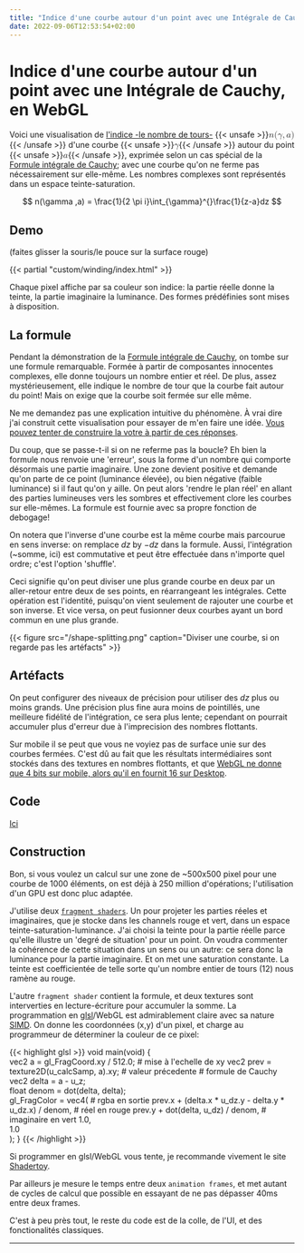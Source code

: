 ```yaml
---
title: "Indice d'une courbe autour d'un point avec une Intégrale de Cauchy, en WebGL"
date: 2022-09-06T12:53:54+02:00
---
```


# Indice d'une courbe autour d'un point avec une Intégrale de Cauchy, en WebGL

Voici une visualisation de [l'indice -le nombre de tours-](https://fr.wikipedia.org/wiki/Indice_(analyse_complexe)) {{< unsafe >}}<mjx-container class="MathJax CtxtMenu_Attached_0" jax="CHTML" tabindex="0" ctxtmenu_counter="0" style="font-size: 113.1%; position: relative;"><mjx-math class="MJX-TEX" aria-hidden="true"><mjx-mi class="mjx-i"><mjx-c class="mjx-c1D45B TEX-I"></mjx-c></mjx-mi><mjx-mo class="mjx-n"><mjx-c class="mjx-c28"></mjx-c></mjx-mo><mjx-mi class="mjx-i"><mjx-c class="mjx-c1D6FE TEX-I"></mjx-c></mjx-mi><mjx-mo class="mjx-n"><mjx-c class="mjx-c2C"></mjx-c></mjx-mo><mjx-mi class="mjx-i" space="2"><mjx-c class="mjx-c1D44E TEX-I"></mjx-c></mjx-mi><mjx-mo class="mjx-n"><mjx-c class="mjx-c29"></mjx-c></mjx-mo></mjx-math><mjx-assistive-mml unselectable="on" display="inline"><math xmlns="http://www.w3.org/1998/Math/MathML"><mi>n</mi><mo stretchy="false">(</mo><mi>γ</mi><mo>,</mo><mi>a</mi><mo stretchy="false">)</mo></math></mjx-assistive-mml></mjx-container>{{< /unsafe >}} d'une courbe {{< unsafe >}}<mjx-container class="MathJax CtxtMenu_Attached_0" jax="CHTML" tabindex="0" ctxtmenu_counter="1" style="font-size: 113.1%; position: relative;"><mjx-math class="MJX-TEX" aria-hidden="true"><mjx-mi class="mjx-i"><mjx-c class="mjx-c1D6FE TEX-I"></mjx-c></mjx-mi></mjx-math><mjx-assistive-mml unselectable="on" display="inline"><math xmlns="http://www.w3.org/1998/Math/MathML"><mi>γ</mi></math></mjx-assistive-mml></mjx-container>{{< /unsafe >}} autour du point {{< unsafe >}}<mjx-container class="MathJax CtxtMenu_Attached_0" jax="CHTML" tabindex="0" ctxtmenu_counter="3" style="font-size: 113.1%; position: relative;"><mjx-math class="MJX-TEX" aria-hidden="true"><mjx-mi class="mjx-i"><mjx-c class="mjx-c1D44E TEX-I"></mjx-c></mjx-mi></mjx-math><mjx-assistive-mml unselectable="on" display="inline"><math xmlns="http://www.w3.org/1998/Math/MathML"><mi>a</mi></math></mjx-assistive-mml></mjx-container>{{< /unsafe >}}, exprimée selon un cas spécial de la [Formule intégrale de Cauchy](https://fr.wikipedia.org/wiki/Formule_int%C3%A9grale_de_Cauchy); avec une courbe qu'on ne ferme pas nécessairement sur elle-même. Les nombres complexes sont représentés dans un espace teinte-saturation.

$$ n(\gamma ,a) = \frac{1}{2 \pi i}\int_{\gamma}^{}\frac{1}{z-a}dz $$

## Demo

(faites glisser la souris/le pouce sur la surface rouge)

{{< partial "custom/winding/index.html" >}}

Chaque pixel affiche par sa couleur son indice: la partie réelle donne la teinte, la partie imaginaire la luminance. Des formes prédéfinies sont mises à disposition.

## La formule

Pendant la démonstration de la [Formule intégrale de Cauchy](https://fr.wikipedia.org/wiki/Formule_int%C3%A9grale_de_Cauchy), on tombe sur une formule remarquable. Formée à partir de composantes innocentes complexes, elle donne toujours un nombre entier et réel. De plus, assez mystérieusement, elle indique le nombre de tour que la courbe fait autour du point! Mais on exige que la courbe soit fermée sur elle même.

Ne me demandez pas une explication intuitive du phénomène. À vrai dire j'ai construit cette visualisation pour essayer de m'en faire une idée. [Vous pouvez tenter de construire la votre à partir de ces réponses](https://math.stackexchange.com/questions/4054/intuitive-explanation-of-cauchys-integral-formula-in-complex-analysis).

Du coup, que se passe-t-il si on ne referme pas la boucle? Eh bien la formule nous renvoie une 'erreur', sous la forme d'un nombre qui comporte désormais une partie imaginaire. Une zone devient positive et demande qu'on parte de ce point (luminance élevée), ou bien négative (faible luminance) si il faut qu'on y aille. On peut alors 'rendre le plan réel' en allant des parties lumineuses vers les sombres et effectivement clore les courbes sur elle-mêmes. La formule est fournie avec sa propre fonction de debogage!

On notera que l'inverse d'une courbe est la même courbe mais parcourue en sens inverse: on remplace $dz$ by $-dz$ dans la formule. Aussi, l'intégration (~somme, ici) est commutative et peut être effectuée dans n'importe quel ordre; c'est l'option 'shuffle'.

Ceci signifie qu'on peut diviser une plus grande courbe en deux par un aller-retour entre deux de ses points, en réarrangeant les intégrales. Cette opération est l'identité, puisqu'on vient seulement de rajouter une courbe et son inverse. Et vice versa, on peut fusionner deux courbes ayant un bord commun en une plus grande.

{{< figure src="/shape-splitting.png" caption="Diviser une courbe, si on regarde pas les artéfacts" >}}

## Artéfacts

On peut configurer des niveaux de précision pour utiliser des $dz$ plus ou moins grands. Une précision plus fine aura moins de pointillés, une meilleure fidélité de l'intégration, ce sera plus lente; cependant on pourrait accumuler plus d'erreur due à l'imprecision des nombres flottants.

Sur mobile il se peut que vous ne voyiez pas de surface unie sur des courbes fermées. C'est dû au fait que les résultats intermédiaires sont stockés dans des textures en nombres flottants, et que [WebGL ne donne que 4 bits sur mobile, alors qu'il en fournit 16 sur Desktop](https://webglfundamentals.org/webgl/lessons/webgl-precision-issues.html#texture-formats).

## Code

[Ici](https://github.com/benoitparis/winding-contour-cauchy)

## Construction

Bon, si vous voulez un calcul sur une zone de ~500x500 pixel pour une courbe de 1000 éléments, on est déjà à 250 million d'opérations; l'utilisation d'un GPU est donc pluc adaptée.

J'utilise deux [`fragment shaders`](https://www.khronos.org/opengl/wiki/Fragment_Shader). Un pour projeter les parties réeles et imaginaires, que je stocke dans les channels rouge et vert, dans un espace teinte-saturation-luminance. J'ai choisi la teinte pour la partie réelle parce qu'elle illustre un 'degré de situation' pour un point. On voudra commenter la cohérence de cette situation dans un sens ou un autre: ce sera donc la luminance pour la partie imaginaire. Et on met une saturation constante. La teinte est coefficientée de telle sorte qu'un nombre entier de tours (12) nous ramène au rouge.

L'autre `fragment shader` contient la formule, et deux textures sont interverties en lecture-écriture pour accumuler la somme. La programmation en [glsl](https://fr.wikipedia.org/wiki/OpenGL_Shading_Language)/WebGL est admirablement claire avec sa nature [SIMD](https://fr.wikipedia.org/wiki/Single_instruction_multiple_data). On donne les coordonnées (x,y) d'un pixel, et charge au programmeur de déterminer la couleur de ce pixel:

{{< highlight glsl >}}
void main(void) {                                                
    vec2 a = gl_FragCoord.xy / 512.0;                  # mise à l'echelle de xy
    vec2 prev = texture2D(u_calcSamp, a).xy;           # valeur précedente
                                                       # formule de Cauchy
    vec2 delta = a - u_z;                              
    float denom = dot(delta, delta);                          
    gl_FragColor = vec4(                                        # rgba en sortie
        prev.x + (delta.x * u_dz.y - delta.y * u_dz.x) / denom, # réel en rouge
        prev.y + dot(delta, u_dz) / denom,                      # imaginaire en vert
        1.0,                                                    
        1.0                                                     
    );
}
{{< /highlight >}}

Si programmer en glsl/WebGL vous tente, je recommande vivement le site [Shadertoy](https://www.shadertoy.com/).

Par ailleurs je mesure le temps entre deux `animation frames`, et met autant de cycles de calcul que possible en essayant de ne pas dépasser 40ms entre deux frames.

C'est à peu près tout, le reste du code est de la colle, de l'UI, et des fonctionalités classiques.

----